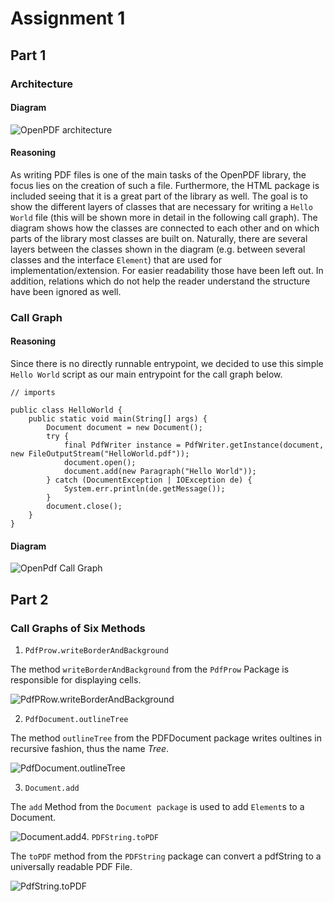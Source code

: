 # Assignment 1

## Part 1

### Architecture

#### Diagram

![OpenPDF architecture](OpenPDF.png)

#### Reasoning

As writing PDF files is one of the main tasks of the OpenPDF library, the focus lies on the creation of such a file. Furthermore, the HTML package is included
seeing that it is a great part of the library as well. The goal is to show the different layers of classes that are necessary for writing a `Hello World` file
(this will be shown more in detail in the following call graph). The diagram shows how the classes are connected to each other and on which parts of the library
most classes are built on. Naturally, there are several layers between the classes shown in the diagram (e.g. between several classes and the interface `Element`)
that are used for implementation/extension. For easier readability those have been left out. In addition, relations which do not help the reader understand the structure
have been ignored as well.

### Call Graph

#### Reasoning
Since there is no directly runnable entrypoint, we decided to use this simple `Hello World` script as our main entrypoint for the call graph below. 

```
// imports

public class HelloWorld {
    public static void main(String[] args) {
        Document document = new Document();
        try {
            final PdfWriter instance = PdfWriter.getInstance(document, new FileOutputStream("HelloWorld.pdf"));
            document.open();
            document.add(new Paragraph("Hello World"));
        } catch (DocumentException | IOException de) {
            System.err.println(de.getMessage());
        }
        document.close();
    }
}
```

#### Diagram

![OpenPdf Call Graph](CallGraph.png)

## Part 2

### Call Graphs of Six Methods

1. ``PdfProw.writeBorderAndBackground``

The method ``writeBorderAndBackground`` from the ``PdfProw`` Package is responsible for displaying cells.

![PdfPRow.writeBorderAndBackground](PdfPRow.writeBorderAndBackground.png
)

2. `PdfDocument.outlineTree`

The method ``outlineTree`` from the PDFDocument package writes oultines in recursive fashion, thus the name *Tree*.

![PdfDocument.outlineTree](PdfDocument.outlineTree.png)

3. ``Document.add``

The ``add`` Method from the ``Document package`` is used to add ``Element``s to a Document. 

![Document.add](Document.add.png)4. ``PDFString.toPDF``

The ``toPDF`` method from the ``PDFString`` package can convert a pdfString to a universally readable PDF File.

![PdfString.toPDF](PdfString.toPdf.png)